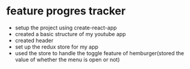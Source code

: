 # feature progres tracker
- setup the project using create-react-app
- created a basic structure of my youtube app
- created header
- set up the redux store for my app
- used the store to handle the toggle feature of hemburger(stored the value of whether the menu is open or not)
